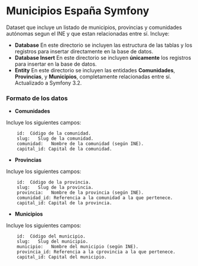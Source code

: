 # Municipios España Symfony

Dataset que incluye un listado de municipios, provincias y comunidades autónomas segun el INE y que estan relacionadas entre sí. 
Incluye:

* **Database** En este directorio se incluyen las estructura de las tablas y los registros para insertar directamente en la base de datos.
* **Database Insert** En este directorio se incluyen **únicamente** los registros para insertar en la base de datos.
* **Entity** En este directorio se incluyen las entidades **Comunidades**, **Provincias**, y **Municipios**, completamente relacionadas entre sí. Actualizado a Symfony 3.2.

### Formato de los datos

* **Comunidades**

Incluye los siguientes campos:

        id:  Código de la comunidad.
        slug:   Slug de la comunidad.
        comunidad:   Nombre de la comunidad (según INE).
        capital_id: Capital de la comunidad.
        
* **Provincias**

Incluye los siguientes campos:

        id:  Código de la provincia.
        slug:   Slug de la provincia.
        provincia:   Nombre de la provincia (según INE).
        comunidad_id: Referencia a la comunidad a la que pertenece.
        capital_id: Capital de la provincia.
        
 * **Municipios**

Incluye los siguientes campos:

        id:  Código del municipio.
        slug:   Slug del municipio.
        municipio:   Nombre del municipio (según INE).
        provincia_id: Referencia a la cprovincia a la que pertenece.
        capital_id: Capital del municipio.
